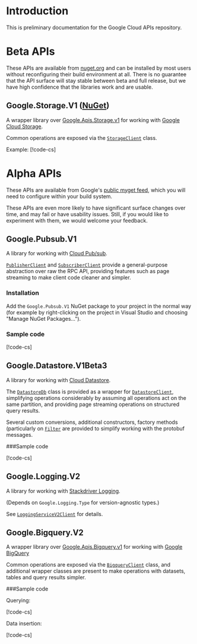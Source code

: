 # Introduction

This is preliminary documentation for the Google Cloud APIs
repository.

# Beta APIs

These APIs are available from [nuget.org](https://nuget.org) and can
be installed by most users without reconfiguring their build
environment at all. There is no guarantee that the API surface will
stay stable between beta and full release, but we have high confidence
that the libraries work and are usable.

## Google.Storage.V1 ([NuGet](https://www.nuget.org/packages/Google.Storage.V1))

A wrapper library over
[Google.Apis.Storage.v1](https://www.nuget.org/packages/Google.Apis.Storage.v1/)
for working with [Google Cloud Storage](https://cloud.google.com/storage/).

Common operations are exposed via the
[`StorageClient`](obj/api/Google.Storage.V1.StorageClient.yml) class.

Example:
[!code-cs[](obj/snippets/Google.Storage.V1.StorageClient.txt#Overview)]

# Alpha APIs

These APIs are available from Google's [public myget
feed](https://www.myget.org/gallery/google-dotnet-public),
which you will need to configure within your build system.

These APIs are even more likely to have significant surface
changes over time, and may fail or have usability issues. Still, if
you would like to experiment with them, we would welcome your
feedback.

## Google.Pubsub.V1

A library for working with [Cloud Pub/sub](https://cloud.google.com/pubsub/).

[`PublisherClient`](obj/api/Google.Pubsub.V1.PublisherClient.yml) and
[`SubscriberClient`](obj/api/Google.Pubsub.V1.SubscriberClient.yml)
provide a general-purpose abstraction over raw the RPC API, providing
features such as page streaming to make client code cleaner and
simpler.

### Installation

Add the `Google.Pubsub.V1` NuGet package to your project in the
normal way (for example by right-clicking on the project in Visual
Studio and choosing "Manage NuGet Packages...").

### Sample code

[!code-cs[](obj/snippets/Google.Pubsub.V1.SubscriberClient.txt#Overview)]

## Google.Datastore.V1Beta3

A library for working with [Cloud Datastore](https://cloud.google.com/datastore/).

The [`DatastoreDb`](obj/api/Google.Datastore.V1Beta3.DatastoreDb.yml)
class is provided as a wrapper for
[`DatastoreClient`](obj/api/Google.Datastore.V1Beta3.DatastoreClient.yml),
simplifying operations considerably by assuming all operations act
on the same partition, and providing page streaming operations on
structured query results.

Several custom conversions, additional constructors,
factory methods (particularly on [`Filter`](obj/api/Google.Datastore.V1Beta3.Filter.yml)
are provided to simplify working with the protobuf messages.

###Sample code

[!code-cs[](obj/snippets/Google.Datastore.V1Beta3.DatastoreDb.txt#Overview)]

## Google.Logging.V2

A library for working with [Stackdriver Logging](https://cloud.google.com/logging/).

(Depends on `Google.Logging.Type` for version-agnostic types.)

See [`LoggingServiceV2Client`](obj/api/Google.Logging.V2.LoggingServiceV2Client.yml)
for details.

## Google.Bigquery.V2

A wrapper library over
[Google.Apis.Bigquery.v1](https://www.nuget.org/packages/Google.Apis.Bigquery.v2/)
for working with [Google BigQuery](https://cloud.google.com/bigquery/)

Common operations are exposed via the
[`BigqueryClient`](obj/api/Google.Bigquery.V2.BigqueryClient.yml)
class, and additional wrapper classes are present to make operations
with datasets, tables and query results simpler.

###Sample code

Querying:

[!code-cs[](obj/snippets/Google.Bigquery.V2.BigqueryClient.txt#QueryOverview)]

Data insertion:

[!code-cs[](obj/snippets/Google.Bigquery.V2.BigqueryClient.txt#InsertOverview)]
